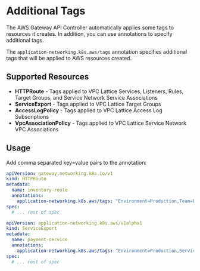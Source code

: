 # Additional Tags

The AWS Gateway API Controller automatically applies some tags to resources it creates. In addition, you can use annotations to specify additional tags.

The `application-networking.k8s.aws/tags` annotation specifies additional tags that will be applied to AWS resources created.

## Supported Resources

- **HTTPRoute** - Tags applied to VPC Lattice Services, Listeners, Rules, Target Groups, and Service Network Service Associations
- **ServiceExport** - Tags applied to VPC Lattice Target Groups
- **AccessLogPolicy** - Tags applied to VPC Lattice Access Log Subscriptions
- **VpcAssociationPolicy** - Tags applied to VPC Lattice Service Network VPC Associations

## Usage

Add comma separated key=value pairs to the annotation:

```yaml
apiVersion: gateway.networking.k8s.io/v1
kind: HTTPRoute
metadata:
  name: inventory-route
  annotations:
    application-networking.k8s.aws/tags: "Environment=Production,Team=Backend"
spec:
  # ... rest of spec
```

```yaml
apiVersion: application-networking.k8s.aws/v1alpha1
kind: ServiceExport
metadata:
  name: payment-service
  annotations:
    application-networking.k8s.aws/tags: "Environment=Production,Service=Payment" 
spec:
  # ... rest of spec
```
